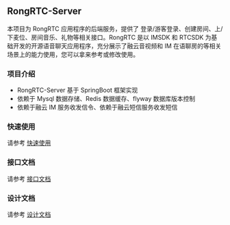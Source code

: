 ## RongRTC-Server

本项目为 RongRTC  应用程序的后端服务，提供了 登录/游客登录、创建房间、上/下麦位、房间音乐、礼物等相关接口。RongRTC 是以 IMSDK 和 RTCSDK 为基础开发的开源语音聊天应用程序，充分展示了融云音视频和 IM 在语聊房的等相关场景上的能力使用，您可以拿来参考或修改使用。

### 项目介绍

* RongRTC-Server 基于 SpringBoot 框架实现
* 依赖于 Mysql 数据存储、Redis 数据缓存、flyway 数据库版本控制
* 依赖于融云 IM 服务收发信令、依赖于融云短信服务收发短信

### 快速使用

请参考 [快速使用](quick_usage.md)

### 接口文档

请参考 [接口文档](apidoc/index.html)

### 设计文档

请参考 [设计文档](design/design.md)
